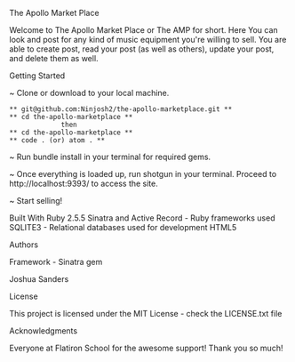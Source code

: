 The Apollo Market Place

Welcome to The Apollo Market Place or The AMP for short. Here You can look and post for any kind of music equipment you're willing to sell. You are able to create post, read your post (as well as others), update your post, and delete them as well. 

Getting Started

~ Clone or download to your local machine.

    ** git@github.com:Ninjosh2/the-apollo-marketplace.git **
    ** cd the-apollo-marketplace **
                 then 
    ** cd the-apollo-marketplace **
    ** code . (or) atom . **
   
~ Run bundle install in your terminal for required gems. 

~ Once everything is loaded up, run shotgun in your terminal. Proceed to http://localhost:9393/ to access the site. 

~ Start selling!


Built With
Ruby 2.5.5 Sinatra and Active Record - Ruby frameworks used SQLITE3 - Relational databases used for development HTML5


Authors

Framework - Sinatra gem

Joshua Sanders 

License

This project is licensed under the MIT License - check the LICENSE.txt file

Acknowledgments

Everyone at Flatiron School for the awesome support! Thank you so much!
